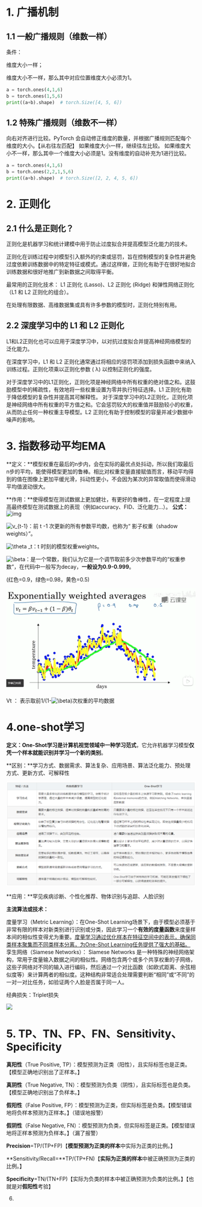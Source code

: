 # 1. 广播机制

## 1.1 一般广播规则（维数一样）

条件：

维度大小一样；

维度大小不一样，那么其中对应位置维度大小必须为1。

```python
a = torch.ones(4,1,6)
b = torch.ones(1,5,6)
print((a+b).shape)  # torch.Size([4, 5, 6])
```

## 1.2 特殊广播规则（维数不一样）

向右对齐进行比较。PyTorch 会自动修正维度的数量，并根据广播规则匹配每个维度的大小。【从右往左匹配】
如果维度大小一样，继续往左比较。
如果维度大小不一样，那么其中一个维度大小必须是1。没有维度的自动补充为1进行比较。

```python
a = torch.ones(4,1,6)
b = torch.ones(2,2,1,5,6)
print((a+b).shape)  # torch.Size([2, 2, 4, 5, 6])
```

# 2. 正则化

## 2.1 **什么是正则化？**

正则化是机器学习和统计建模中用于防止过度拟合并提高模型泛化能力的技术。

正则化在训练过程中对模型引入额外的约束或惩罚，旨在控制模型的复杂性并避免过度依赖训练数据中的特定特征或模式。通过这样做，正则化有助于在很好地拟合训练数据和很好地推广到新数据之间取得平衡。

最常用的正则化技术： L1 正则化 (Lasso)、L2 正则化 (Ridge) 和弹性网络正则化（L1 和 L2 正则化的组合）。

在处理有限数据、高维数据集或具有许多参数的模型时，正则化特别有用。

## 2.2 深度学习中的 L1 和 L2 正则化

L1和L2正则化也可以应用于深度学习中，以对抗过度拟合并提高神经网络模型的泛化能力。

在深度学习中，L1 和 L2 正则化通常通过将相应的惩罚项添加到损失函数中来纳入训练过程。正则化项乘以正则化参数 ( λ) 以控制正则化的强度。

对于深度学习中的L1正则化，正则化项是神经网络中所有权重的绝对值之和。这鼓励模型中的稀疏性，有效地将一些权重设置为零并执行特征选择。L1 正则化有助于降低模型的复杂性并提高其可解释性。
对于深度学习中的L2正则化，正则化项是神经网络中所有权重的平方值之和。它会惩罚较大的权重值并鼓励较小的权重，从而防止任何一种权重主导模型。L2 正则化有助于控制模型的容量并减少数据中噪声的影响。

# 3. **指数移动平均EMA**

**定义：**模型权重在最后的n步内，会在实际的最优点处抖动，所以我们取最后n步的平均，能使得模型更加的鲁棒。相比对权重变量直接赋值而言，移动平均得到的值在图像上更加平缓光滑，抖动性更小，不会因为某次的异常取值而使得滑动平均值波动很大。

**作用：**使得模型在测试数据上更加健壮，有更好的鲁棒性，在一定程度上提高最终模型在测试数据上的表现（例如accuracy、FID、泛化能力...）。
**公式：**![img](https://img-blog.csdnimg.cn/direct/fc9048da09334c7e8af13c136d39fa5f.png)

![v_{t-1}](https://latex.csdn.net/eq?v_%7Bt-1%7D)：前 t -1 次更新的所有参数平均数，也称为“ 影子权重（shadow weights）”。

![\theta _t](https://latex.csdn.net/eq?%5Ctheta%20_t)：t 时刻的模型权重weights。

![\beta](https://latex.csdn.net/eq?%5Cbeta)：是一个常数，我们认为它是一个调节取前多少次参数平均的“权重参数”，在代码中一般写为decay，**一般设为0.9-0.999**。

(红色=0.9，绿色=0.98，黄色=0.5)

![](assets/EMA例子.png)

Vt ： 表示取前1/(1-![\beta](https://latex.csdn.net/eq?%5Cbeta))次权重的平均数据

# **4.one-shot学习**

**定义：**One-Shot学习是**计算机视觉领域中一种学习范式**，它允许机器学习模型**仅凭一个样本就能识别并学习一个新的类别**。

**区别：**学习方式、数据需求、算法复杂、应用场景、算法泛化能力、预处理方式、更新方式、可解释性

![](assets/oneshot与传统机器学习区别.png)

**应用：**罕见疾病诊断、个性化推荐、物体识别与追踪、人脸识别

**主流算法或技术：**

度量学习（Metric Learning）：在One-Shot Learning场景下，由于模型必须基于非常有限的样本对新类别进行识别或分类，因此学习一个**有效的度量函数**来度量样本间的相似性变得尤为重要。<u>度量学习通过优化样本在特征空间中的表示，确保同类样本聚集而不同类样本分离，为One-Shot Learning任务提供了强大的基础。</u>
孪生网络（Siamese Networks）： Siamese Networks 是一种特殊的神经网络架构，常用于度量输入数据之间的相似性。网络包含两个或多个共享权重的子网络，这些子网络对不同的输入进行编码，然后通过一个对比函数（如欧式距离、余弦相似度等）来计算两者的相似度。这种结构非常适合处理需要判断“相同”或“不同”的一对一对比任务，如验证两个人脸是否属于同一人。

经典损失：Triplet损失

![](assets/BV1Gm421u73z143集.png)



# 5. TP、TN、FP、FN、Sensitivity、Specificity

**真阳性**（True Positive, TP）：模型预测为正类（阳性），且实际标签也是正类。【模型正确地识别出了正样本。】

**真阴性**（True Negative, TN）：模型预测为负类（阴性），且实际标签也是负类。【模型正确地识别出了负样本。】

**假阳性**（False Positive, FP）：模型预测为正类，但实际标签是负类。【模型错误地将负样本预测为正样本。】（错误地报警）

**假阴性**（False Negative, FN）：模型预测为负类，但实际标签是正类。【模型错误地将正样本预测为负样本。】（漏了报警）

**Precision**=TP/(TP+FP)【**模型预测为正类的样本**中实际为正类的比例。】

**Sensitivity/Recall=**TP/(TP+FN)【**实际为正类的样本**中被正确预测为正类的比例。】

**Specificity**=TN/(TN+FP)【实际为负类的样本中被正确预测为负类的比例。】【也就是对**假阳性**考验】

6.